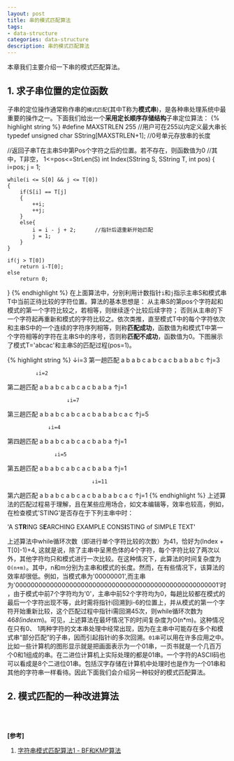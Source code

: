 ```yaml
---
layout: post
title: 串的模式匹配算法
tags:
- data-structure
categories: data-structure
description: 串的模式匹配算法
---
```


本章我们主要介绍一下串的模式匹配算法。


<!-- more -->

## 1. 求子串位置的定位函数
子串的定位操作通常称作串的```模式匹配```(其中T称为**模式串**)，是各种串处理系统中最重要的操作之一。下面我们给出一个**采用定长顺序存储结构**子串定位算法：
{% highlight string %}
#define MAXSTRLEN	255		//用户可在255以内定义最大串长
typedef unsigned char SString[MAXSTRLEN+1];	//0号单元存放串的长度

//返回子串T在主串S中第Pos个字符之后的位置。若不存在，则函数值为0
//其中，T非空， 1<=pos<=StrLen(S)
int Index(SString S, SString T, int pos)
{
	i=pos; 
	j = 1;

	while(i <= S[0] && j <= T[0])
	{
		if(S[i] == T[j]
		{
			++i;
			++j;
		}
		else{
			i = i - j + 2;		//指针后退重新开始匹配
			j = 1;
		}
	}

	if(j > T[0])
		return i-T[0];
	else
		return 0;
}
{% endhighlight %}
在上面算法中，分别利用计数指针```i```和```j```指示主串S和模式串T中当前正待比较的字符位置。算法的基本思想是： 从主串S的第pos个字符起和模式的第一个字符比较之，若相等，则继续逐个比较后续字符； 否则从主串的下一个字符起再重新和模式的字符比较之。依次类推，直至模式T中的每个字符依次和主串S中的一个连续的字符序列相等，则称**匹配成功**，函数值为和模式T中第一个字符相等的字符在主串S中的序号，否则称**匹配不成功**，函数值为0。下图展示了模式T='abcac'和主串S的匹配过程(pos=1)。

{% highlight string %}
               ↓i=3
第一趟匹配  a b a b c a b c a c b a b
           a b c
               ↑j=3


             ↓i=2
第二趟匹配  a b a b c a b c a c b a b
             a
             ↑j=1


                       ↓i=7
第三趟匹配  a b a b c a b c a c b a b
               a b c a c
                       ↑j=5



                 ↓i=4
第四趟匹配  a b a b c a b c a c b a b
                 a 
                 ↑j=1


                   ↓i=5
第五趟匹配  a b a b c a b c a c b a b
                   a 
                   ↑j=1


                               ↓i=11
第六趟匹配  a b a b c a b c a c b a b
                     a b c a c
                               ↑j=1
{% endhighlight %}
上述算法的匹配过程易于理解，且在某些应用场合，如文本编辑等，效率也较高，例如，在检查模式'STING'是否存在于下列主串中时：

'A S**TR**ING S**E**ARCHING EXAMPLE CONS**I**STING of SIMPLE TEXT'

上述算法中while循环次数（即进行单个字符比较的次数）为41，恰好为(Index + T[0]-1)+4, 这就是说，除了主串中呈黑色体的4个字符，每个字符比较了两次以外，其他字符均只和模式进行一次比较。在这种情况下，此算法的时间复杂度为```O(n+m)```。其中，n和m分别为主串和模式的长度。然而，在有些情况下，该算法的效率却很低。例如，当模式串为'00000001',而主串为'00000000000000000000000000000000000000000000000000001'时，由于模式中前7个字符均为'0'，主串中前52个字符均为0，每趟比较都在模式的最后一个字符出现不等，此时需将指针i回溯到i-6的位置上，并从模式的第一个字符开始重新比较，这个匹配过程中指针i需回溯45次，则while循环次数为46*8(index*m)。可见，上述算法在最坏情况下的时间复杂度为O(n*m)。这种情况在只有0、 1两种字符的文本串处理中经常出现，因为在主串中可能存在多个和模式串“部分匹配”的子串，因而引起指针i的多次回溯。```01串```可以用在许多应用之中。比如一些计算机的图形显示就是把画面表示为一个01串，一页书就是一个几百万个0和1组成的串。在二进位计算机上实际处理的都是01串。一个字符的ASCII码也可以看成是8个二进位01串。包括汉字存储在计算机中处理时也是作为一个01串和其他的字符串一样看待。因此下面我们会介绍另一种较好的模式匹配算法。

## 2. 模式匹配的一种改进算法



<br />
<br />

**[参考]**

1. [字符串模式匹配算法1 - BF和KMP算法](https://www.cnblogs.com/zzqcn/p/3508442.html)

<br />
<br />


